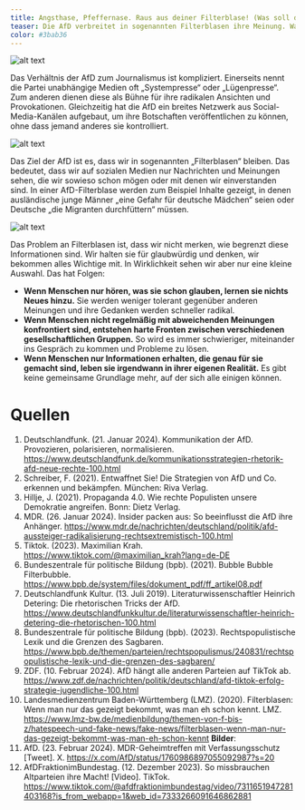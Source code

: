 ```yaml
---
title: Angsthase, Pfeffernase. Raus aus deiner Filterblase! (Was soll das denn heißen?)
teaser: Die AfD verbreitet in sogenannten Filterblasen ihre Meinung. Was das bedeutet, liest du hier.
color: #3bab36
---
```


![alt text](images/Headlines/Headline_Filterblase.png)


Das Verhältnis der AfD zum Journalismus ist kompliziert. Einerseits nennt die Partei unabhängige Medien oft „Systempresse“ oder „Lügenpresse“. Zum anderen dienen diese als Bühne für ihre radikalen Ansichten und Provokationen. Gleichzeitig hat die AfD ein breites Netzwerk aus Social-Media-Kanälen aufgebaut, um ihre Botschaften veröffentlichen zu können, ohne dass jemand anderes sie kontrolliert. 

![alt text](images/assets/pfeffernase1.png)

Das Ziel der AfD ist es, dass wir in sogenannten „Filterblasen“ bleiben. Das bedeutet, dass wir auf sozialen Medien nur Nachrichten und Meinungen sehen, die wir sowieso schon mögen oder mit denen wir einverstanden sind. In einer AfD-Filterblase werden zum Beispiel Inhalte gezeigt, in denen ausländische junge Männer „eine Gefahr für deutsche Mädchen“ seien oder Deutsche „die Migranten durchfüttern“ müssen.

![alt text](images/assets/pfeffernase2.png)

Das Problem an Filterblasen ist, dass wir nicht merken, wie begrenzt diese Informationen sind. Wir halten sie für glaubwürdig und denken, wir bekommen alles Wichtige mit. In Wirklichkeit sehen wir aber nur eine kleine Auswahl. 
Das hat Folgen:
- **Wenn Menschen nur hören, was sie schon glauben, lernen sie nichts Neues hinzu.** Sie werden weniger tolerant gegenüber anderen Meinungen und ihre Gedanken werden schneller radikal.
- **Wenn Menschen nicht regelmäßig mit abweichenden Meinungen konfrontiert sind, entstehen harte Fronten zwischen verschiedenen gesellschaftlichen Gruppen.** So wird es immer schwieriger, miteinander ins Gespräch zu kommen und Probleme zu lösen.
- **Wenn Menschen nur Informationen erhalten, die genau für sie gemacht sind, leben sie irgendwann in ihrer eigenen Realität.** Es gibt keine gemeinsame Grundlage mehr, auf der sich alle einigen können.

# Quellen

1.	Deutschlandfunk. (21. Januar 2024). Kommunikation der AfD. Provozieren, polarisieren, normalisieren. https://www.deutschlandfunk.de/kommunikationsstrategien-rhetorik-afd-neue-rechte-100.html
2.	Schreiber, F. (2021). Entwaffnet Sie! Die Strategien von AfD und Co. erkennen und bekämpfen. München: Riva Verlag.
3.	Hillje, J. (2021). Propaganda 4.0. Wie rechte Populisten unsere Demokratie angreifen. Bonn: Dietz Verlag.
4.	MDR. (26. Januar 2024). Insider packen aus: So beeinflusst die AfD ihre Anhänger. https://www.mdr.de/nachrichten/deutschland/politik/afd-aussteiger-radikalisierung-rechtsextremistisch-100.html
5.	Tiktok. (2023). Maximilian Krah. https://www.tiktok.com/@maximilian_krah?lang=de-DE
6.	Bundeszentrale für politische Bildung (bpb). (2021). Bubble Bubble Filterbubble. https://www.bpb.de/system/files/dokument_pdf/ff_artikel08.pdf
7.	Deutschlandfunk Kultur. (13. Juli 2019). Literaturwissenschaftler Heinrich Detering: Die rhetorischen Tricks der AfD. https://www.deutschlandfunkkultur.de/literaturwissenschaftler-heinrich-detering-die-rhetorischen-100.html
8.	Bundeszentrale für politische Bildung (bpb). (2023). Rechtspopulistische Lexik und die Grenzen des Sagbaren. https://www.bpb.de/themen/parteien/rechtspopulismus/240831/rechtspopulistische-lexik-und-die-grenzen-des-sagbaren/
9.	ZDF. (10. Februar 2024). AfD hängt alle anderen Parteien auf TikTok ab. https://www.zdf.de/nachrichten/politik/deutschland/afd-tiktok-erfolg-strategie-jugendliche-100.html
10.	Landesmedienzentrum Baden-Württemberg (LMZ). (2020). Filterblasen: Wenn man nur das gezeigt bekommt, was man eh schon kennt. LMZ. https://www.lmz-bw.de/medienbildung/themen-von-f-bis-z/hatespeech-und-fake-news/fake-news/filterblasen-wenn-man-nur-das-gezeigt-bekommt-was-man-eh-schon-kennt
**Bilder**:
1. AfD. (23. Februar 2024). MDR-Geheimtreffen mit Verfassungsschutz [Tweet]. X. https://x.com/AfD/status/1760986897055092987?s=20
2. AfDFraktionimBundestag. (12. Dezember 2023). So missbrauchen Altparteien ihre Macht!  [Video]. TikTok. https://www.tiktok.com/@afdfraktionimbundestag/video/7311651947281403168?is_from_webapp=1&web_id=7333266091646862881
